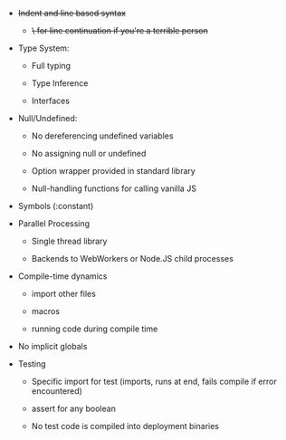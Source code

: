 - ~~Indent and line based syntax~~

	- ~~\ for line continuation if you're a terrible person~~

- Type System:

	- Full typing

	- Type Inference

	- Interfaces

- Null/Undefined:

	- No dereferencing undefined variables

	- No assigning null or undefined

	- Option wrapper provided in standard library

	- Null-handling functions for calling vanilla JS

- Symbols (:constant)

- Parallel Processing

	- Single thread library

	- Backends to WebWorkers or Node.JS child processes

- Compile-time dynamics

	- import other files

	- macros

	- running code during compile time

- No implicit globals

- Testing

	- Specific import for test (imports, runs at end, fails compile if error encountered)

	- assert for any boolean

	- No test code is compiled into deployment binaries
